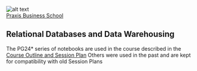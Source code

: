 ![alt text](https://4.bp.blogspot.com/-gbL5nZDkpFQ/XScFYwoTEII/AAAAAAAAAGY/CcVb_HDLwvs2Brv5T4vSsUcz7O4r2Q79ACK4BGAYYCw/s1600/kk3-header00-beta.png)<br>
[Praxis Business School](https://praxis.ac.in)<br>
## Relational Databases and Data Warehousing

The PG24* series of notebooks are used in the course described in the [Course Outline and Session Plan](https://docs.google.com/document/d/1RA-hSFnyu4Q-U-Y1yDloDU11Gqkp75eVHYM42Up1fWc/edit?usp=sharing) Others were used in the past and are kept for compatibility with old Session Plans
